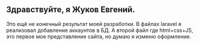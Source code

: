 <h2>Здравствуйте, я Жуков Евгений.</h2>
<p>Это ещё не конечный результат моей разработки. 
В файлах laravel я реализовал добавление аккаунтов в БД. А второй файл где html+css+JS, это первое мое представление сайта, но думаю я изменю оформление.</p>
